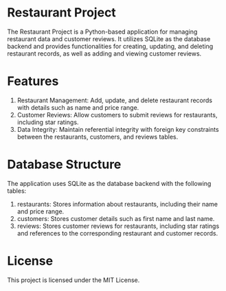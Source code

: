 # Restaurant Project 
The Restaurant Project is a Python-based application for managing restaurant data and customer reviews. It utilizes SQLite as the database backend and provides functionalities for creating, updating, and deleting restaurant records, as well as adding and viewing customer reviews.

# Features
1. Restaurant Management: Add, update, and delete restaurant records with details such as name and price range.
2. Customer Reviews: Allow customers to submit reviews for restaurants, including star ratings.
3. Data Integrity: Maintain referential integrity with foreign key constraints between the restaurants, customers, and reviews tables.

# Database Structure
The application uses SQLite as the database backend with the following tables:

1. restaurants: Stores information about restaurants, including their name and price range.
2. customers: Stores customer details such as first name and last name.
3. reviews: Stores customer reviews for restaurants, including star ratings and references to the corresponding restaurant and customer records.

# License
This project is licensed under the MIT License. 









